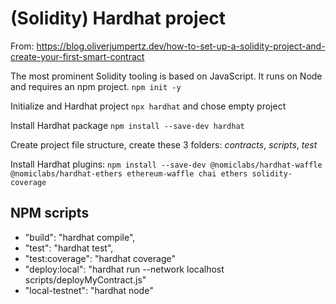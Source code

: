 # (Solidity) Hardhat project

From: https://blog.oliverjumpertz.dev/how-to-set-up-a-solidity-project-and-create-your-first-smart-contract

The most prominent Solidity tooling is based on JavaScript. It runs on Node and requires an npm project.
`npm init -y`

Initialize and Hardhat project
`npx hardhat` and chose empty project

Install Hardhat package
`npm install --save-dev hardhat`

Create project file structure, create these 3 folders: _contracts_, _scripts_, _test_

Install Hardhat plugins:
`npm install --save-dev @nomiclabs/hardhat-waffle @nomiclabs/hardhat-ethers ethereum-waffle chai ethers solidity-coverage`

## NPM scripts

- "build": "hardhat compile",
- "test": "hardhat test",
- "test:coverage": "hardhat coverage"
- "deploy:local": "hardhat run --network localhost scripts/deployMyContract.js"
- "local-testnet": "hardhat node"
